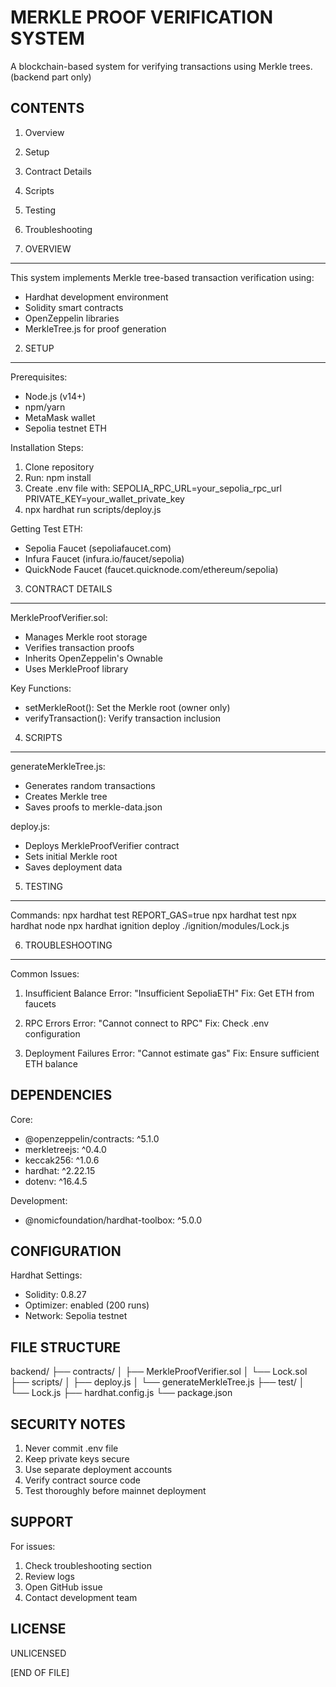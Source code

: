 MERKLE PROOF VERIFICATION SYSTEM
===============================

A blockchain-based system for verifying transactions using Merkle trees. (backend part only)

CONTENTS
--------
1. Overview
2. Setup
3. Contract Details
4. Scripts
5. Testing
6. Troubleshooting

1. OVERVIEW
-----------
This system implements Merkle tree-based transaction verification using:
- Hardhat development environment
- Solidity smart contracts
- OpenZeppelin libraries
- MerkleTree.js for proof generation

2. SETUP
--------
Prerequisites:
- Node.js (v14+)
- npm/yarn
- MetaMask wallet
- Sepolia testnet ETH

Installation Steps:
1. Clone repository
2. Run: npm install
3. Create .env file with:
   SEPOLIA_RPC_URL=your_sepolia_rpc_url
   PRIVATE_KEY=your_wallet_private_key
4. npx hardhat run scripts/deploy.js    

Getting Test ETH:
- Sepolia Faucet (sepoliafaucet.com)
- Infura Faucet (infura.io/faucet/sepolia)
- QuickNode Faucet (faucet.quicknode.com/ethereum/sepolia)

3. CONTRACT DETAILS
------------------
MerkleProofVerifier.sol:
- Manages Merkle root storage
- Verifies transaction proofs
- Inherits OpenZeppelin's Ownable
- Uses MerkleProof library

Key Functions:
- setMerkleRoot(): Set the Merkle root (owner only)
- verifyTransaction(): Verify transaction inclusion

4. SCRIPTS
----------
generateMerkleTree.js:
- Generates random transactions
- Creates Merkle tree
- Saves proofs to merkle-data.json

deploy.js:
- Deploys MerkleProofVerifier contract
- Sets initial Merkle root
- Saves deployment data

5. TESTING
----------
Commands:
npx hardhat test
REPORT_GAS=true npx hardhat test
npx hardhat node
npx hardhat ignition deploy ./ignition/modules/Lock.js

6. TROUBLESHOOTING
-----------------
Common Issues:

1. Insufficient Balance
   Error: "Insufficient SepoliaETH"
   Fix: Get ETH from faucets

2. RPC Errors
   Error: "Cannot connect to RPC"
   Fix: Check .env configuration

3. Deployment Failures
   Error: "Cannot estimate gas"
   Fix: Ensure sufficient ETH balance

DEPENDENCIES
-----------
Core:
- @openzeppelin/contracts: ^5.1.0
- merkletreejs: ^0.4.0
- keccak256: ^1.0.6
- hardhat: ^2.22.15
- dotenv: ^16.4.5

Development:
- @nomicfoundation/hardhat-toolbox: ^5.0.0

CONFIGURATION
------------
Hardhat Settings:
- Solidity: 0.8.27
- Optimizer: enabled (200 runs)
- Network: Sepolia testnet

FILE STRUCTURE
-------------
backend/
├── contracts/
│   ├── MerkleProofVerifier.sol
│   └── Lock.sol
├── scripts/
│   ├── deploy.js
│   └── generateMerkleTree.js
├── test/
│   └── Lock.js
├── hardhat.config.js
└── package.json

SECURITY NOTES
-------------
1. Never commit .env file
2. Keep private keys secure
3. Use separate deployment accounts
4. Verify contract source code
5. Test thoroughly before mainnet deployment

SUPPORT
-------
For issues:
1. Check troubleshooting section
2. Review logs
3. Open GitHub issue
4. Contact development team

LICENSE
-------
UNLICENSED

[END OF FILE]



